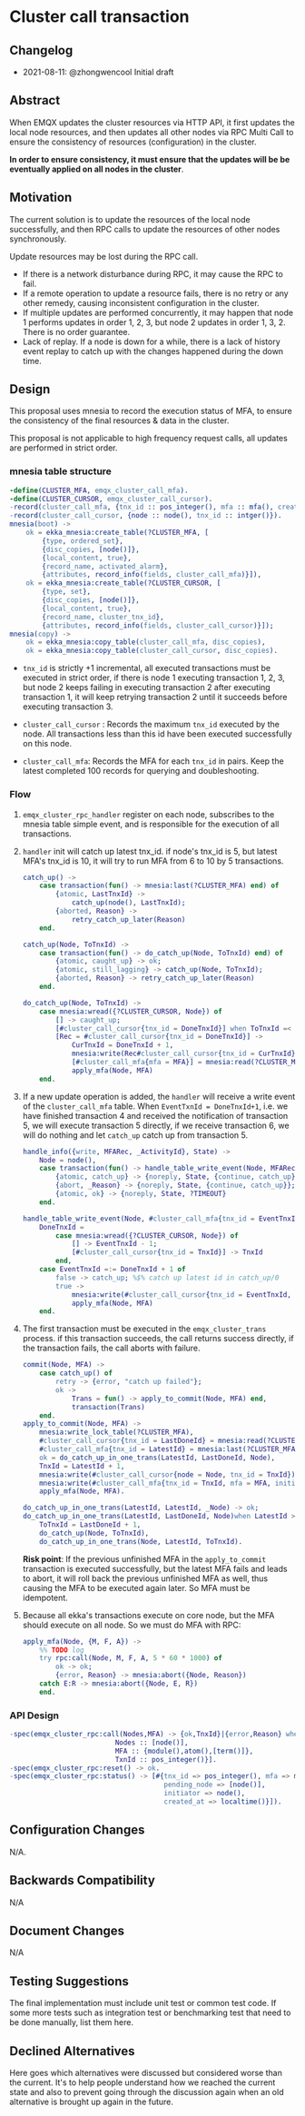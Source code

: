 # Cluster call transaction

## Changelog

* 2021-08-11: @zhongwencool Initial draft

## Abstract

When EMQX updates the cluster resources via HTTP API,  it first updates the local node resources, and then updates all other nodes via RPC Multi Call to ensure the consistency of resources (configuration)  in the cluster.

**In order to ensure consistency, it must ensure that the updates will be be eventually applied on all nodes in the cluster**.

## Motivation

The current solution is to update the resources of the local node successfully, and then RPC calls to update the resources of other nodes synchronously.

Update resources may be lost during the RPC call.

- If there is a network disturbance during RPC, it may cause the RPC to fail.
- If a remote operation to update a resource fails, there is no retry or any other remedy, causing inconsistent configuration in the cluster.
- If multiple updates are performed concurrently, it may happen that node 1 performs updates in order 1, 2, 3, but node 2 updates in order 1, 3, 2. There is no order guarantee.
- Lack of replay. If a node is down for a while, there is a lack of history event replay to catch up with the changes happened during the down time.

## Design

This proposal uses mnesia to record the execution status of MFA, to ensure the consistency of the final resources & data in the cluster.

This proposal is not applicable to high frequency request calls, all updates are performed in strict order.

### mnesia table structure

```erlang
-define(CLUSTER_MFA, emqx_cluster_call_mfa).
-define(CLUSTER_CURSOR, emqx_cluster_call_cursor).
-record(cluster_call_mfa, {tnx_id :: pos_integer(), mfa :: mfa(), created_at :: pos_integer(), initiator :: node()}).
-record(cluster_call_cursor, {node :: node(), tnx_id :: intger()}).
mnesia(boot) ->
    ok = ekka_mnesia:create_table(?CLUSTER_MFA, [
        {type, ordered_set},
        {disc_copies, [node()]},
        {local_content, true},
        {record_name, activated_alarm},
        {attributes, record_info(fields, cluster_call_mfa)}]),
    ok = ekka_mnesia:create_table(?CLUSTER_CURSOR, [
        {type, set},
        {disc_copies, [node()]},
        {local_content, true},
        {record_name, cluster_tnx_id},
        {attributes, record_info(fields, cluster_call_cursor)}]);
mnesia(copy) ->
    ok = ekka_mnesia:copy_table(cluster_call_mfa, disc_copies),
    ok = ekka_mnesia:copy_table(cluster_call_cursor, disc_copies).
```

- `tnx_id` is strictly +1 incremental, all executed transactions must be executed in strict order, if there is node 1 executing transaction 1, 2, 3, but node 2 keeps failing in executing transaction 2 after executing transaction 1, it will keep retrying transaction 2 until it succeeds before executing transaction 3.

- `cluster_call_cursor` :   Records the maximum `tnx_id` executed by the node. All transactions less than this id have been executed successfully on this node.
- `cluster_call_mfa`: Records the MFA for each `tnx_id` in pairs. Keep the latest completed 100 records for querying and doubleshooting.

### Flow

1. `emqx_cluster_rpc_handler` register on each node, subscribes to the mnesia table simple event, and is responsible for the execution of all transactions.

2. `handler` init will catch up latest tnx_id. if node's tnx_id is 5, but latest MFA's tnx_id is 10, it will try to run MFA from 6 to 10 by 5 transactions.

   ```erlang
   catch_up() ->
       case transaction(fun() -> mnesia:last(?CLUSTER_MFA) end) of
           {atomic, LastTnxId} ->
               catch_up(node(), LastTnxId);
           {aborted, Reason} ->
               retry_catch_up_later(Reason)
       end.
   
   catch_up(Node, ToTnxId) ->
       case transaction(fun() -> do_catch_up(Node, ToTnxId) end) of
           {atomic, caught_up} -> ok;
           {atomic, still_lagging} -> catch_up(Node, ToTnxId);
           {aborted, Reason} -> retry_catch_up_later(Reason)
       end.
   
   do_catch_up(Node, ToTnxId) ->
       case mnesia:wread({?CLUSTER_CURSOR, Node}) of
           [] -> caught_up;
           [#cluster_call_cursor{tnx_id = DoneTnxId}] when ToTnxId =< DoneTnxId -> caught_up;
           [Rec = #cluster_call_cursor{tnx_id = DoneTnxId}] ->
               CurTnxId = DoneTnxId + 1,
               mnesia:write(Rec#cluster_call_cursor{tnx_id = CurTnxId}),
               [#cluster_call_mfa{mfa = MFA}] = mnesia:read(?CLUSTER_MFA, CurTnxId),
               apply_mfa(Node, MFA)
       end.
   ```

3. If a new update operation is added, the `handler` will receive a write event of the `cluster_call_mfa` table.
   When  `EventTxnId = DoneTnxId+1`, i.e. we have finished  transaction 4 and received the notification of transaction 5, we will execute transaction 5 directly, if we receive transaction 6, we will do nothing and let `catch_up` catch up from transaction 5.

   ```erlang
   handle_info({write, MFARec, _ActivityId}, State) ->
       Node = node(),
       case transaction(fun() -> handle_table_write_event(Node, MFARec) end) of
           {atomic, catch_up} -> {noreply, State, {continue, catch_up}};
           {abort, _Reason} -> {noreply, State, {continue, catch_up}};
           {atomic, ok} -> {noreply, State, ?TIMEOUT}
       end.
   
   handle_table_write_event(Node, #cluster_call_mfa{tnx_id = EventTnxId, mfa = MFA}) ->
       DoneTnxId =
           case mnesia:wread({?CLUSTER_CURSOR, Node}) of
               [] -> EventTnxId - 1;
               [#cluster_call_cursor{tnx_id = TnxId}] -> TnxId
           end,
       case EventTnxId =:= DoneTnxId + 1 of
           false -> catch_up; %$% catch up latest id in catch_up/0
           true ->
               mnesia:write(#cluster_call_cursor{tnx_id = EventTnxId, node = Node}),
               apply_mfa(Node, MFA)
       end.
   ```

   

4. The first transaction must be executed in the `emqx_cluster_trans` process. if this transaction succeeds, the call returns success directly, if the transaction fails, the call aborts with failure.

   ```erlang
   commit(Node, MFA) ->
       case catch_up() of
           retry -> {error, "catch up failed"};
           ok ->
               Trans = fun() -> apply_to_commit(Node, MFA) end,
               transaction(Trans)
       end.
   apply_to_commit(Node, MFA) ->
       mnesia:write_lock_table(?CLUSTER_MFA),
       #cluster_call_cursor{tnx_id = LastDoneId} = mnesia:read(?CLUSTER_CURSOR, Node),
       #cluster_call_mfa{tnx_id = LatestId} = mnesia:last(?CLUSTER_MFA),
       ok = do_catch_up_in_one_trans(LatestId, LastDoneId, Node),
       TnxId = LatestId + 1,
       mnesia:write(#cluster_call_cursor{node = Node, tnx_id = TnxId}),
       mnesia:write(#cluster_call_mfa{tnx_id = TnxId, mfa = MFA, initiator = Node, created_at = erlang:localtime()}),
       apply_mfa(Node, MFA).
   
   do_catch_up_in_one_trans(LatestId, LatestId, _Node) -> ok;
   do_catch_up_in_one_trans(LatestId, LastDoneId, Node)when LatestId > LastDoneId ->
       ToTnxId = LastDoneId + 1,
       do_catch_up(Node, ToTnxId),
       do_catch_up_in_one_trans(Node, LatestId, ToTnxId).  
   ```

   **Risk point**: If the previous unfinished MFA in the `apply_to_commit` transaction is executed successfully, but the latest MFA fails and leads to abort,  it will roll back the previous unfinished MFA as well, thus causing the MFA to be executed again later. So MFA must be idempotent.

5. Because all ekka's transactions execute on core node, but the MFA should execute on all node. So we must do MFA with RPC:

   ```erlang
   apply_mfa(Node, {M, F, A}) ->
       %% TODO log
       try rpc:call(Node, M, F, A, 5 * 60 * 1000) of
           ok -> ok;
           {error, Reason} -> mnesia:abort({Node, Reason})
       catch E:R -> mnesia:abort({Node, E, R})
       end.
   ```

### API Design

```erlang
-spec(emqx_cluster_rpc:call(Nodes,MFA) -> {ok,TnxId}|{error,Reason} when
                          Nodes :: [node()],
                          MFA :: {module(),atom(),[term()]},                          
                          TxnId :: pos_integer()}].  
-spec(emqx_cluster_rpc:reset() -> ok.
-spec(emqx_cluster_rpc:status() -> [#{tnx_id => pos_integer(), mfa => mfa(), 
                                      pending_node => [node()],
                                      initiator => node(),
                                      created_at => localtime()}]).
```

## Configuration Changes

N/A.

## Backwards Compatibility

N/A

## Document Changes

N/A

## Testing Suggestions

The final implementation must include unit test or common test code. If some
more tests such as integration test or benchmarking test that need to be done
manually, list them here.

## Declined Alternatives

Here goes which alternatives were discussed but considered worse than the current.
It's to help people understand how we reached the current state and also to
prevent going through the discussion again when an old alternative is brought
up again in the future.

